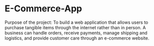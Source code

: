 # E-Commerce-App
Purpose of the project: To build a web application that allows users to purchase tangible items through the internet rather than in person. A business can handle
orders, receive payments, manage shipping and logistics, and provide customer care through an e-commerce website.
